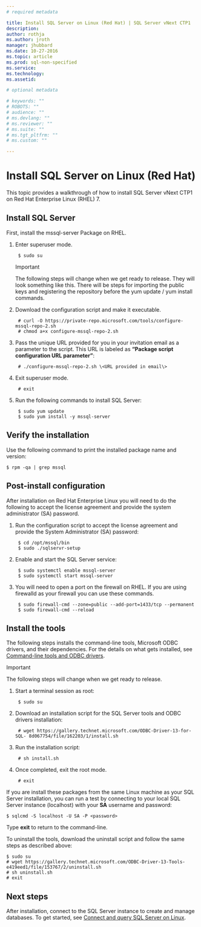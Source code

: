 ```yaml
---
# required metadata

title: Install SQL Server on Linux (Red Hat) | SQL Server vNext CTP1
description: 
author: rothja 
ms.author: jroth 
manager: jhubbard
ms.date: 10-27-2016
ms.topic: article
ms.prod: sql-non-specified
ms.service: 
ms.technology: 
ms.assetid: 

# optional metadata

# keywords: ""
# ROBOTS: ""
# audience: ""
# ms.devlang: ""
# ms.reviewer: ""
# ms.suite: ""
# ms.tgt_pltfrm: ""
# ms.custom: ""

---
```

# Install SQL Server on Linux (Red Hat)

This topic provides a walkthrough of how to install SQL Server vNext CTP1 on Red Hat Enterprise Linux (RHEL) 7.

## Install SQL Server
First, install the mssql-server Package on RHEL.

1. Enter superuser mode.

        $ sudo su

    > [!IMPORTANT]
    > The following steps will change when we get ready to release. They will look something like this. There will be steps for importing the public keys and registering the repository before the yum update / yum install commands. 

2. Download the configuration script and make it executable.

        # curl -O https://private-repo.microsoft.com/tools/configure-mssql-repo-2.sh
        # chmod a+x configure-mssql-repo-2.sh

3. Pass the unique URL provided for you in your invitation email as a parameter to the script. This URL is labeled as **“Package script configuration URL parameter”**:

        # ./configure-mssql-repo-2.sh \<URL provided in email\>

4. Exit superuser mode.

        # exit

5. Run the following commands to install SQL Server:

        $ sudo yum update
        $ sudo yum install -y mssql-server

## Verify the installation
Use the following command to print the installed package name and version:

    $ rpm -qa | grep mssql

## Post-install configuration
After installation on Red Hat Enterprise Linux you will need to do the following to accept the license agreement and provide the system administrator (SA) password.

1. Run the configuration script to accept the license agreement and provide the System Administrator (SA) password:

        $ cd /opt/mssql/bin
        $ sudo ./sqlservr-setup

2. Enable and start the SQL Server service:

        $ sudo systemctl enable mssql-server
        $ sudo systemctl start mssql-server

3. You will need to open a port on the firewall on RHEL.  If you are using firewalld as your firewall you can use these commands.

        $ sudo firewall-cmd --zone=public --add-port=1433/tcp --permanent
        $ sudo firewall-cmd --reload

## Install the tools
The following steps installs the command-line tools, Microsoft ODBC drivers, and their dependencies. For the details on what gets installed, see [Command-line tools and ODBC drivers](sql-server-linux-setup.md#tools).

> [!IMPORTANT]
> The following steps will change when we get ready to release.

1. Start a terminal session as root:

        $ sudo su

2. Download an installation script for the SQL Server tools and ODBC drivers installation:

        # wget https://gallery.technet.microsoft.com/ODBC-Driver-13-for-SQL- 8d067754/file/162203/1/install.sh

3. Run the installation script:

        # sh install.sh

4. Once completed, exit the root mode.

        # exit

If you are install these packages from the same Linux machine as your SQL Server installation, you can run a test by connecting to your local SQL Server instance (localhost) with your **SA** username and password:

    $ sqlcmd -S localhost -U SA -P <password>

Type **exit** to return to the command-line.

To uninstall the tools, download the uninstall script and follow the same steps as described above:

    $ sudo su
    # wget https://gallery.technet.microsoft.com/ODBC-Driver-13-Tools-e419eed1/file/153767/2/uninstall.sh
    # sh uninstall.sh 
    # exit 

## Next steps
After installation, connect to the SQL Server instance to create and manage databases. To get started, see [Connect and query SQL Server on Linux](sql-server-linux-connect-and-query.md).

